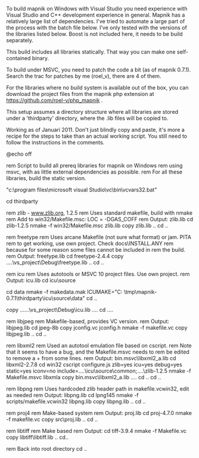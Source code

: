 To build mapnik on Windows with Visual Studio you need experience with Visual Studio and C++ development experience in general. Mapnik has a relatively large list of dependencies. I've tried to automate a large part of the process with the batch file below. I've only tested with the versions of the libraries listed below. Boost is not included here, it needs to be build separately.

This build includes all libraries statically. That way you can make one self-contained binary.

To build under MSVC, you need to patch the code a bit (as of mapnik 0.7.1). Search the trac for patches by me (roel_v), there are 4 of them.

For the libraries where no build system is available out of the box, you can download the project files from the mapnik php extension at  https://github.com/roel-v/php_mapnik .

This setup assumes a directory structure where all libraries are stored under a 'thirdparty' directory, where the .lib files will be copied to.

Working as of Januari 2011. Don't just blindly copy and paste, it's more a recipe for the steps to take than an actual working script. You still need to follow the instructions in the comments.

@echo off

rem Script to build all prereq libraries for mapnik on Windows
rem using msvc, with as little external dependencies as possible.
rem For all these libraries, build the static version.

"c:\program files\microsoft visual Studio\vc\bin\vcvars32.bat"

cd thirdparty

rem zlib - www.zlib.org, 1.2.5
rem Uses standard makefile, build with nmake
rem Add to win32/Makefile.msc: LOC = -DGAS_COFF
rem Output: zlib.lib
cd zlib-1.2.5
nmake -f win32/Makefile.msc zlib.lib
copy zlib.lib ..
cd ..

rem freetype
rem Uses arcane Makefile (not sure what format) or jam. PITA
rem to get working, use own project. Check docs\INSTALL.ANY
rem because for some reason some files cannot be included in
rem the build.
rem Output: freetype.lib
cd freetype-2.4.4
copy ..\..\vs_project\Debug\freetype.lib ..
cd ..

rem icu
rem Uses autotools or MSVC 10 project files. Use own project.
rem Output: icu.lib
cd icu\source

cd data
nmake -f makedata.mak ICUMAKE="C: \tmp\mapnik-0.7.1\thirdparty\icu\source\data"
cd ..

copy ..\..\..\vs_project\Debug\icu.lib ..\..
cd ..\..

rem libjpeg
rem Makefile-based, provides VC version.
rem Output: libjpeg.lib
cd jpeg-8b
copy jconfig.vc jconfig.h
nmake -f makefile.vc
copy libjpeg.lib ..
cd ..

rem libxml2
rem Used an autotool emulation file based on cscript.
rem Note that it seems to have a bug, and the Makefile.msvc needs to
rem be edited to remove a + from some lines.
rem Output: bin.msvc\libxml2_a.lib
cd libxml2-2.7.8
cd win32
cscript configure.js zlib=yes icu=yes debug=yes static=yes iconv=no include=..\..\icu\source\common;..\..\zlib-1.2.5
nmake -f Makefile.msvc libxmla
copy bin.msvc\libxml2_a.lib ..\..
cd ..
cd ..

rem libpng
rem Uses hardcoded zlib header path in makefile.vcwin32, edit as needed
rem Output: libpng.lib
cd lpng145
nmake -f scripts/makefile.vcwin32 libpng.lib
copy libpng.lib ..
cd ..

rem proj4
rem Make-based system
rem Output: proj.lib
cd proj-4.7.0
nmake -f makefile.vc
copy src\proj.lib ..
cd ..

rem libtiff
rem Make based
rem Output:
cd tiff-3.9.4
nmake -f Makefile.vc
copy libtiff\libtiff.lib ..
cd..

rem Back into root directory
cd ..

